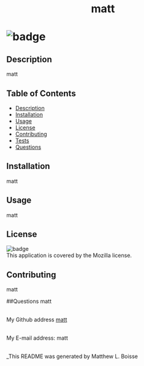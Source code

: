 
  <h1 align='center'>matt<h1/> 

  ![badge](https://img.shields.io/badge/license-Mozilla-brightgreen)<br />

  ## Description
  matt

  ## Table of Contents
  - [Description](#description)
  - [Installation](#installation)
  - [Usage](#usage)
  - [License](#license)
  - [Contributing](#contributing)
  - [Tests](#tests)
  - [Questions](#questions)
  
  ## Installation
  matt

  ## Usage
  matt

  ## License
  ![badge](https://img.shields.io/badge/license-Mozilla-brightgreen)
  <br />
  This application is covered by the Mozilla license. 

  ## Contributing
   matt
   
  ##Questions 
  matt<br/>
  <br/>

  My Github address [matt](https://github.com/matt)<br />

  <br/>
  My E-mail address: matt<br/><br/>

  _This README was generated by Matthew L. Boisse
  
  